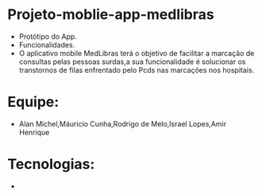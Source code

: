 # Projeto-moblie-app-medlibras
- Protótipo do App.
- Funcionalidades.
- O aplicativo mobile MedLibras terá o objetivo
  de facilitar a marcação de consultas pelas pessoas
  surdas,a sua funcionalidade é solucionar os transtornos
  de filas enfrentado pelo Pcds nas marcações nos hospitais.

# Equipe:
   - Alan Michel,Máuricio Cunha,Rodrigo de Melo,Israel Lopes,Amir Henrique

# Tecnologias:
  -  

  
